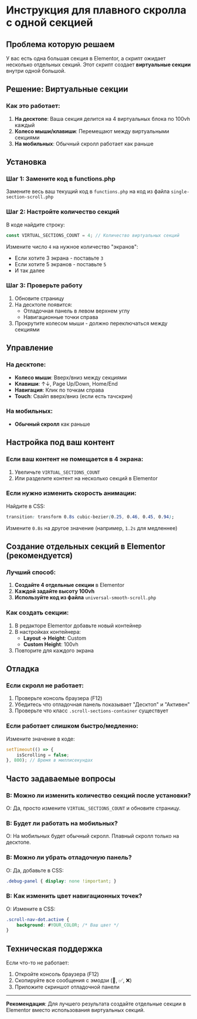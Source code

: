 # Инструкция для плавного скролла с одной секцией

## Проблема которую решаем
У вас есть одна большая секция в Elementor, а скрипт ожидает несколько отдельных секций. Этот скрипт создает **виртуальные секции** внутри одной большой.

## Решение: Виртуальные секции

### Как это работает:
1. **На десктопе**: Ваша секция делится на 4 виртуальных блока по 100vh каждый
2. **Колесо мыши/клавиши**: Перемещают между виртуальными секциями
3. **На мобильных**: Обычный скролл работает как раньше

## Установка

### Шаг 1: Замените код в functions.php
Замените весь ваш текущий код в `functions.php` на код из файла `single-section-scroll.php`

### Шаг 2: Настройте количество секций
В коде найдите строку:
```javascript
const VIRTUAL_SECTIONS_COUNT = 4; // Количество виртуальных секций
```

Измените число `4` на нужное количество "экранов":
- Если хотите 3 экрана - поставьте `3`
- Если хотите 5 экранов - поставьте `5`
- И так далее

### Шаг 3: Проверьте работу
1. Обновите страницу
2. На десктопе появится:
   - Отладочная панель в левом верхнем углу
   - Навигационные точки справа
3. Прокрутите колесом мыши - должно переключаться между секциями

## Управление

### На десктопе:
- **Колесо мыши**: Вверх/вниз между секциями
- **Клавиши**: ↑↓, Page Up/Down, Home/End
- **Навигация**: Клик по точкам справа
- **Touch**: Свайп вверх/вниз (если есть тачскрин)

### На мобильных:
- **Обычный скролл** как раньше

## Настройка под ваш контент

### Если ваш контент не помещается в 4 экрана:
1. Увеличьте `VIRTUAL_SECTIONS_COUNT`
2. Или разделите контент на несколько секций в Elementor

### Если нужно изменить скорость анимации:
Найдите в CSS:
```css
transition: transform 0.8s cubic-bezier(0.25, 0.46, 0.45, 0.94);
```
Измените `0.8s` на другое значение (например, `1.2s` для медленнее)

## Создание отдельных секций в Elementor (рекомендуется)

### Лучший способ:
1. **Создайте 4 отдельные секции** в Elementor
2. **Каждой задайте высоту 100vh**
3. **Используйте код из файла** `universal-smooth-scroll.php`

### Как создать секции:
1. В редакторе Elementor добавьте новый контейнер
2. В настройках контейнера:
   - **Layout → Height**: Custom
   - **Custom Height**: 100vh
3. Повторите для каждого экрана

## Отладка

### Если скролл не работает:
1. Проверьте консоль браузера (F12)
2. Убедитесь что отладочная панель показывает "Десктоп" и "Активен"
3. Проверьте что класс `.scroll-sections-container` существует

### Если работает слишком быстро/медленно:
Измените значение в коде:
```javascript
setTimeout(() => {
    isScrolling = false;
}, 800); // Время в миллисекундах
```

## Часто задаваемые вопросы

### В: Можно ли изменить количество секций после установки?
О: Да, просто измените `VIRTUAL_SECTIONS_COUNT` и обновите страницу.

### В: Будет ли работать на мобильных?
О: На мобильных будет обычный скролл. Плавный скролл только на десктопе.

### В: Можно ли убрать отладочную панель?
О: Да, добавьте в CSS:
```css
.debug-panel { display: none !important; }
```

### В: Как изменить цвет навигационных точек?
О: Измените в CSS:
```css
.scroll-nav-dot.active {
    background: #YOUR_COLOR; /* Ваш цвет */
}
```

## Техническая поддержка

Если что-то не работает:
1. Откройте консоль браузера (F12)
2. Скопируйте все сообщения с эмодзи (🚀, ✅, ❌)
3. Приложите скриншот отладочной панели

---

**Рекомендация**: Для лучшего результата создайте отдельные секции в Elementor вместо использования виртуальных секций.
